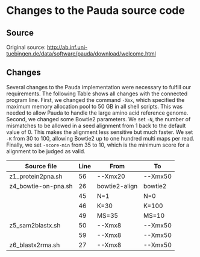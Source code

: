 # Changes to the Pauda source code

## Source
Original source: http://ab.inf.uni-tuebingen.de/data/software/pauda/download/welcome.html

## Changes
Several changes to the Pauda implementation were necessary
to fulfill our requirements. The following Table shows all
changes with the connected program line. First, we changed the command
`-Xmx`, which specified the maximum memory allocation pool to 50 GB
in all shell scripts. This was needed to allow Pauda to handle the large
amino acid reference genome. Second, we changed some Bowtie2 parameters. We
set `-N`, the number of mismatches to be allowed in a seed alignment
from 1 back to the default value of 0. This makes the alignment less
sensitive but much faster. We set `-K` from 30 to 100, allowing
Bowtie2 up to one hundred multi maps per read. Finally, we set
`-score-min` from 35 to 10, which is the minimum score for a
alignment to be judged as valid.

| Source file  | Line          | From  | To   |
|------------- |-------------| -----|-----|
| z1\_protein2pna.sh | 56 | --Xmx20 | --Xmx50|
| z4\_bowtie-on-pna.sh | 26 | bowtie2-align | bowtie2|
| | 45 | N=1 | N=0|
| | 46 | K=30 | K=100|
| | 49 | MS=35 | MS=10| 
| z5\_sam2blastx.sh | 50 | --Xmx8 | --Xmx50|
| | 59 | --Xmx8 | --Xmx50|
| z6\_blastx2rma.sh | 27 | --Xmx8 | --Xmx50|

